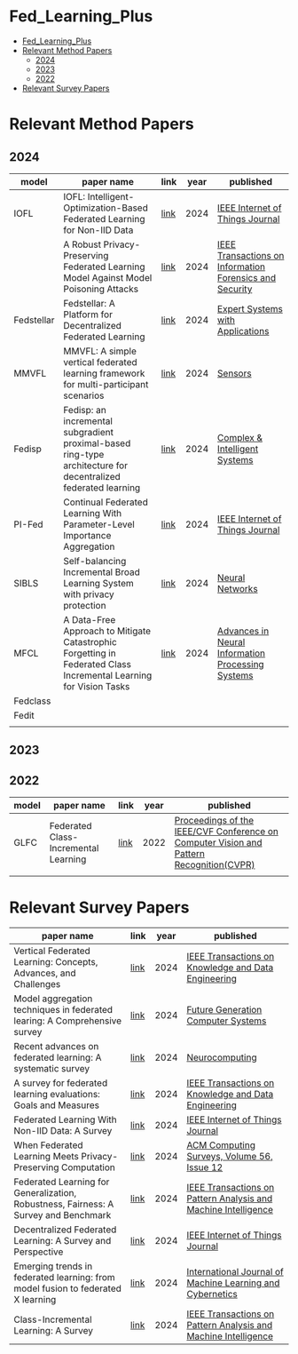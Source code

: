 # Fed_Learning_Plus

<!-- TOC -->

- [Fed\_Learning\_Plus](#fed_learning_plus)
- [Relevant Method Papers](#relevant-method-papers)
  - [2024](#2024)
  - [2023](#2023)
  - [2022](#2022)
- [Relevant Survey Papers](#relevant-survey-papers)

<!-- /TOC -->

# Relevant Method Papers

## 2024


| model      | paper name                                                                                                        | link                                                                                                                                                                                | year | published                                                                                                                 |
| ------------ | ------------------------------------------------------------------------------------------------------------------- | ------------------------------------------------------------------------------------------------------------------------------------------------------------------------------------- | ------ | --------------------------------------------------------------------------------------------------------------------------- |
| IOFL       | IOFL: Intelligent-Optimization-Based Federated Learning for Non-IID Data                                          | [link](https://ieeexplore.ieee.org/abstract/document/10400794?casa_token=Cc6el4Ty9RIAAAAA:UJ-Z7a0CkS9QrLOHvOYkosvioBWM3xZV4kWxbcmv6S7FOFVEC7jB4FNq5iexWQXMJ0hNKvgj9Zx5)             | 2024 | [IEEE Internet of Things Journal](https://ieeexplore.ieee.org/xpl/RecentIssue.jsp?punumber=6488907)                       |
|            | A Robust Privacy-Preserving Federated Learning Model Against Model Poisoning Attacks                              | [link](https://ieeexplore.ieee.org/abstract/document/10574838?casa_token=HmEpfwp55EAAAAAA:MWDRa0eG0JIoNr9asCy0Yn5jRojXdW7MM3rVIlUVb8ZANt-vcBN772rdtV8bFAF3-LzOBMiFitmh)             | 2024 | [IEEE Transactions on Information Forensics and Security](https://ieeexplore.ieee.org/xpl/RecentIssue.jsp?punumber=10206) |
| Fedstellar | Fedstellar: A Platform for Decentralized Federated Learning                                                       | [link](https://)                                                                                                                                                                    | 2024 | [Expert Systems with Applications](https://www.sciencedirect.com/journal/expert-systems-with-applications)                |
| MMVFL      | MMVFL: A simple vertical federated learning framework for multi-participant scenarios                             | [link](https://www.mdpi.com/1424-8220/24/2/619)                                                                                                                                     | 2024 | [Sensors](https://www.mdpi.com/journal/sensors/sections/sensornetworks)                                                   |
| Fedisp     | Fedisp: an incremental subgradient proximal-based ring-type architecture for decentralized federated learning     | [link](https://link.springer.com/article/10.1007/s40747-023-01272-4)                                                                                                                | 2024 | [Complex & Intelligent Systems](https://link.springer.com/journal/40747)                                                  |
| PI-Fed     | Continual Federated Learning With Parameter-Level Importance Aggregation                                          | [link](https://ieeexplore.ieee.org/abstract/document/10628095?casa_token=hNCao18hEsMAAAAA:snOdv4MtYydq5MKlptgTF5amoSLrZk4KiMtmaXG9HTclO4N1nU5XQnwsBYTAJ4ooPwVHot50jPHO)             | 2024 | [IEEE Internet of Things Journal](https://ieeexplore.ieee.org/xpl/RecentIssue.jsp?punumber=6488907)                       |
| SIBLS      | Self-balancing Incremental Broad Learning System with privacy protection                                          | [link](https://www.sciencedirect.com/science/article/pii/S0893608024003605?casa_token=sVP6Xgs-mA8AAAAA:FrCNBFOg6YoZAhZ3uAyIr8gp9iDiUURadnsOggPJhwMH2gU5UIkGOrkhsrxj-buRo9n5a5JaeLk) | 2024 | [Neural Networks](https://www.sciencedirect.com/journal/neural-networks)                                                  |
| MFCL       | A Data-Free Approach to Mitigate Catastrophic Forgetting in Federated Class Incremental Learning for Vision Tasks | [link](https://proceedings.neurips.cc/paper_files/paper/2023/file/d160ea01902c33e30660851dfbac5980-Paper-Conference.pdf)                                                            | 2024 | [Advances in Neural Information Processing Systems](https://)                                                             |
| Fedclass   |                                                                                                                   |                                                                                                                                                                                     |      |                                                                                                                           |
| Fedit      |                                                                                                                   |                                                                                                                                                                                     |      |                                                                                                                           |
|            |                                                                                                                   |                                                                                                                                                                                     |      |                                                                                                                           |

## 2023

## 2022


| model | paper name                           | link                                     | year | published                                                                                                                                                                                                     |
| ------- | -------------------------------------- | ------------------------------------------ | ------ | --------------------------------------------------------------------------------------------------------------------------------------------------------------------------------------------------------------- |
| GLFC  | Federated Class-Incremental Learning | [link](https://arxiv.org/pdf/2203.11473) | 2022 | [Proceedings of the IEEE/CVF Conference on Computer Vision and Pattern Recognition(CVPR)](https://openaccess.thecvf.com/content/CVPR2022/html/Dong_Federated_Class-Incremental_Learning_CVPR_2022_paper.html) |
|       |                                      |                                          |      |                                                                                                                                                                                                               |

# Relevant Survey Papers


| paper name                                                                          | link                                                                                                                                                                                | year | published                                                                                                                     |
| ------------------------------------------------------------------------------------- | ------------------------------------------------------------------------------------------------------------------------------------------------------------------------------------- | ------ | ------------------------------------------------------------------------------------------------------------------------------- |
| Vertical Federated Learning: Concepts, Advances, and Challenges                     | [link](https://ieeexplore.ieee.org/abstract/document/10415268https:/)                                                                                                               | 2024 | [IEEE Transactions on Knowledge and Data Engineering](https://ieeexplore.ieee.org/xpl/RecentIssue.jsp?punumber=69)            |
| Model aggregation techniques in federated learing: A Comprehensive survey           | [link](https://www.sciencedirect.com/science/article/pii/S0167739X23003333)                                                                                                         | 2024 | [Future Generation Computer Systems](https://www.sciencedirect.com/journal/future-generation-computer-systems)                |
| Recent advances on federated learning: A systematic survey                          | [link](https://www.sciencedirect.com/science/article/pii/S0925231224007902?casa_token=bM_vSCicnyAAAAAA:EPUhnL8yl0QPnc2BGipimqc3z3tDWrW6ewb6UhNfEjI82R8ZJcrC1JEgLWyYkCpxQWXxNwm7o68) | 2024 | [Neurocomputing](https://www.sciencedirect.com/journal/neurocomputing)                                                        |
| A survey for federated learning evaluations: Goals and Measures                     | [link](https://ieeexplore.ieee.org/abstract/document/10480259?casa_token=NGQf0Kpx67AAAAAA:pNnaoo4l7ksJu0lUgJmMTJIM0boh8Una19QWGnpk53Bw59WR4ZhiS59AAz-xT8HHcBhiwKxPMr8L)             | 2024 | [IEEE Transactions on Knowledge and Data Engineering](https://ieeexplore.ieee.org/xpl/RecentIssue.jsp?punumber=69)            |
| Federated Learning With Non-IID Data: A Survey                                      | [link](https://ieeexplore.ieee.org/abstract/document/10468591?casa_token=hIokwbbxd2QAAAAA:AB37pCmD_TLwBbT1TUm7vwu-QRuu4XYAAJW3BpP3P_dY1PGT9fKnq0NsgWh1f18KcQMMgvPQRvNz)             | 2024 | [IEEE Internet of Things Journal](https://ieeexplore.ieee.org/xpl/RecentIssue.jsp?punumber=6488907)                           |
| When Federated Learning Meets Privacy-Preserving Computation                        | [link](https://dl.acm.org/doi/full/10.1145/3679013?casa_token=kSegkmGSJLAAAAAA%3AkwZRVc1ZgDKWwuDBXem_xyP0MsL-EuuJ3BCKxgCj5c2zAHFviQt1vUZ6b0f8H_kMmcqLxXQw-si7)                      | 2024 | [ACM Computing Surveys, Volume 56, Issue 12](https://dl.acm.org/toc/csur/2024/56/12)                                          |
| Federated Learning for Generalization, Robustness, Fairness: A Survey and Benchmark | [link](https://ieeexplore.ieee.org/abstract/document/10571602?casa_token=3C52LwtXk4oAAAAA:y_ogDDU-FP8ZUlGfQvNGJA5fEhavLVJElFS_tX_kC8PjDlhvcXDGRdproFgWKZD7wgm6tg4gDWnb)             | 2024 | [IEEE Transactions on Pattern Analysis and Machine Intelligence](https://ieeexplore.ieee.org/xpl/RecentIssue.jsp?punumber=34) |
| Decentralized Federated Learning: A Survey and Perspective                          | [link](https://ieeexplore.ieee.org/abstract/document/10542323?casa_token=-rjp4ddD8bwAAAAA:_tQw3V15mf16V30nSjFi_uGEgPQCIOgSYcNyOE322fc8dFBTJgzwOhgvEMJ2JpFCeIU9Jv9rBTXa)             | 2024 | [IEEE Internet of Things Journal](https://ieeexplore.ieee.org/xpl/RecentIssue.jsp?punumber=6488907)                           |
| Emerging trends in federated learning: from model fusion to federated X learning    | [link](https://link.springer.com/article/10.1007/s13042-024-02119-1)                                                                                                                | 2024 | [International Journal of Machine Learning and Cybernetics](https://link.springer.com/journal/13042)                          |
| Class-Incremental Learning: A Survey                                                | [link](https://ieeexplore.ieee.org/abstract/document/10599804?casa_token=RjdcdVGTr-cAAAAA:6Sjf9d0JJAUoGmwWQNZdTtVEtbQXrjlPMien4cTTWd9-pQCEctsMHhTnUaygdW4_uN9jJusbzscN)             | 2024 | [IEEE Transactions on Pattern Analysis and Machine Intelligence](https://ieeexplore.ieee.org/xpl/RecentIssue.jsp?punumber=34) |
